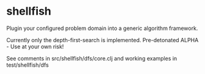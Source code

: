# shellfish
Plugin your configured problem domain into a generic algorithm framework.

Currently only the depth-first-search is implemented. Pre-detonated ALPHA - Use at your own risk!

See comments in src/shellfish/dfs/core.clj and working examples in test/shellfish/dfs
